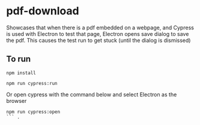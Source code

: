 # pdf-download

Showcases that when there is a pdf embedded on a webpage, and Cypress is used with Electron to test that page, Electron opens
save dialog to save the pdf. This causes the test run to get stuck (until the dialog is dismissed)

## To run

```
npm install
```

```
npm run cypress:run
```

Or open cypress with the command below and select Electron as the browser

```
npm run cypress:open
``` .
